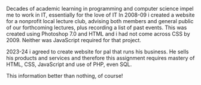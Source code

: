 Decades of academic learning in programming and computer science impel me to work in IT, essentially for the love of IT
In 2008-09 i created a website for a nonprofit local lecture club, advising both members and general public of our forthcoming lectures,
plus recording a list of past events.
This was created using Photoshop 7.0 and HTML and i had not come across CSS by 2009. Neither was JavaScript required for that project.

2023-24 i agreed to create website for pal that runs his business. He sells his products and services and therefore 
this assignment requires mastery of HTML, CSS, JavaScript and use of PHP, even SQL.

This information better than nothing, of course!
